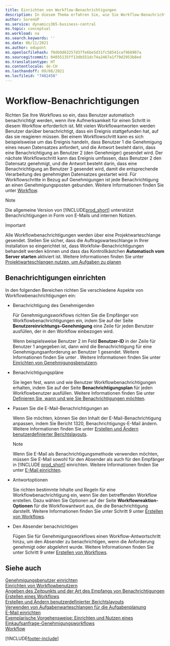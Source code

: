 ```yaml
---
title: Einrichten von Workflow-Benachrichtigungen
description: In diesem Thema erfahren Sie, wie Sie Workflow-Benachrichtigungen festlegen, um einen Benutzer zu warnen, dass ein Ereignis eingetreten ist, auf das er reagieren muss; eine Workflow-Reaktion ist erforderlich.
author: SorenGP
ms.service: dynamics365-business-central
ms.topic: conceptual
ms.workload: na
ms.search.keywords: ''
ms.date: 06/11/2021
ms.author: edupont
ms.openlocfilehash: f0db9d63257d37fe6be5d31fc58541caf968907a
ms.sourcegitcommit: 04055135ff13db551dc74a2467a1f79d2953b8ed
ms.translationtype: HT
ms.contentlocale: de-CH
ms.lasthandoff: 09/08/2021
ms.locfileid: "7482458"
---
```

# <a name="workflow-notifications"></a>Workflow-Benachrichtigungen

Richten Sie Ihre Workflows so ein, dass Benutzer automatisch benachrichtigt werden, wenn ihre Aufmerksamkeit für einen Schritt in diesem Workflow erforderlich ist. Mit vielen Workflowantworten werden Benutzer darüber benachrichtigt, dass ein Ereignis stattgefunden hat, auf das sie reagieren müssen. Bei einem Workflowschritt kann es sich beispielsweise um das Ereignis handeln, dass Benutzer 1 die Genehmigung eines neuen Datensatzes anfordert, und die Antwort besteht darin, dass eine Benachrichtigung an Benutzer 2 (den Genehmiger) gesendet wird. Der nächste Workflowschritt kann das Ereignis umfassen, dass Benutzer 2 den Datensatz genehmigt, und die Antwort besteht darin, dass eine Benachrichtigung an Benutzer 3 gesendet wird, damit die entsprechende Verarbeitung des genehmigten Datensatzes gestartet wird. Für Workflowschritte in Bezug auf Genehmigungen ist jede Benachrichtigung an einen Genehmigungsposten gebunden. Weitere Informationen finden Sie unter [Workflow](across-workflow.md).  

> [!NOTE]  
> Die allgemeine Version von [!INCLUDE[prod_short](includes/prod_short.md)] unterstützt Benachrichtigungen in Form von E-Mails und internen Notizen.  

> [!IMPORTANT]  
> Alle Workflowbenachrichtigungen werden über eine Projektwarteschlange gesendet. Stellen Sie sicher, dass die Auftragswarteschlange in Ihrer Installation so eingerichtet ist, dass Workfolw-Benachrichtigungen behandelt werden können und dass das Kontrollkästchen **Automatisch vom Server starten** aktiviert ist. Weitere Informationen finden Sie unter [Projektwarteschlangen nutzen, um Aufgaben zu planen](admin-job-queues-schedule-tasks.md)

## <a name="set-up-notifications"></a>Benachrichtigungen einrichten

In den folgenden Bereichen richten Sie verschiedene Aspekte von Workflowbenachrichtigungen ein:  

* Benachrichtigung des Genehmigenden

    Für Genehmigungsworkflows richten Sie die Empfänger von Workflowbenachrichtigungen ein, indem Sie auf der Seite **Benutzereinrichtungs-Genehmigung** eine Zeile für jeden Benutzer ausfüllen, der in den Workflow einbezogen wird.  

    Wenn beispielsweise Benutzer 2 im Feld  **Benutzer-ID** in der Zeile für Benutzer 1 angegeben ist, dann wird die Benachrichtigung für eine Genehmigungsanforderung an Benutzer 1 gesendet. Weitere Informationen finden Sie unter . Weitere Informationen finden Sie unter [Einrichten von Genehmigungsbenutzern](across-how-to-set-up-approval-users.md).  
* Benachrichtigungspläne

    Sie legen fest, wann und wie Benutzer Workflowbenachrichtigungen erhalten, indem Sie auf der Seite **Benachrichtigungsplan** für jeden Workflowbenutzer ausfüllen. Weitere Informationen finden Sie unter [Definieren Sie, wann und wie Sie Benachrichtigungen möchten](across-how-to-specify-when-and-how-to-receive-notifications.md).  
* Passen Sie die E-Mail-Benachrichtigungen an

    Wenn Sie möchten, können Sie den Inhalt der E-Mail-Benachrichtigung anpassen, indem Sie Bericht 1320, Benachrichtigungs-E-Mail ändern. Weitere Informationen finden Sie unter [Erstellen und Ändern benutzerdefinierter Berichtslayouts](ui-how-create-custom-report-layout.md).  

    > [!NOTE]
    > Wenn Sie E-Mail als Benachrichtigungsmethode verwenden möchten, müssen Sie E-Mail sowohl für den Absender als auch für den Empfänger in [!INCLUDE [prod_short](includes/prod_short.md)] einrichten. Weitere Informationen finden Sie unter [E-Mail einrichten](admin-how-setup-email.md).

* Antwortoptionen

    Sie richten bestimmte Inhalte und Regeln für eine Workflowbenachrichtigung ein, wenn Sie den betreffenden Workflow erstellen. Dazu wählen Sie Optionen auf der Seite **Workflowreaktion-Optionen** für die Workflowantwort aus, die die Benachrichtigung darstellt. Weitere Informationen finden Sie unter Schritt 9 unter [Erstellen von Workflows](across-how-to-create-workflows.md).  

* Den Absender benachrichtigen

    Fügen Sie für Genehmigungsworkflows einen Workflow-Antwortschritt hinzu, um den Absender zu benachrichtigen, wenn die Anforderung genehmigt oder abgelehnt wurde. Weitere Informationen finden Sie unter Schritt 9 unter [Erstellen von Workflows](across-how-to-create-workflows.md).  

## <a name="see-also"></a>Siehe auch

[Genehmigungsbenutzer einrichten](across-how-to-set-up-approval-users.md)  
[Einrichten von Workflowbenutzern](across-how-to-set-up-workflow-users.md)  
[Angeben des Zeitpunkts und der Art des Empfangs von Benachrichtigungen](across-how-to-specify-when-and-how-to-receive-notifications.md)  
[Erstellen eines Workflows](across-how-to-create-workflows.md)  
[Erstellen und Ändern benutzerdefinierter Berichtslayouts](ui-how-create-custom-report-layout.md)  
[Verwenden von Aufgabenwarteschlangen für die Aufgabenplanung](admin-job-queues-schedule-tasks.md)  
[E-Mail einrichten](admin-how-setup-email.md)  
[Exemplarische Vorgehensweise: Einrichten und Nutzen eines Einkaufsanfrage-Genehmigungsworkflows](walkthrough-setting-up-and-using-a-purchase-approval-workflow.md)  
[Workflow](across-workflow.md)  


[!INCLUDE[footer-include](includes/footer-banner.md)]